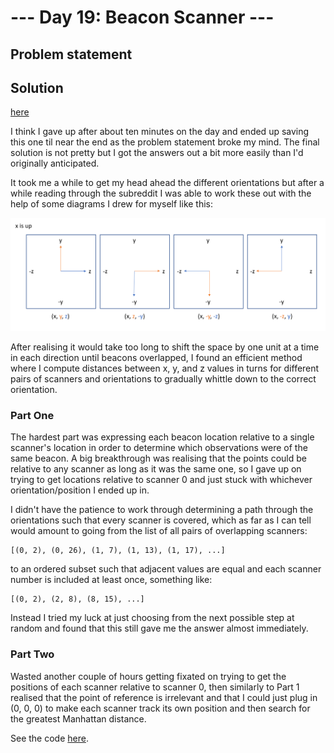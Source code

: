 # --- Day 19: Beacon Scanner ---

## Problem statement

## Solution

[here](https://adventofcode.com/2021/day/19)

I think I gave up after about ten minutes on the day and ended up saving this one til near the end as the problem statement broke my mind. The final solution is not pretty but I got the answers out a bit more easily than I'd originally anticipated.

It took me a while to get my head ahead the different orientations but after a while reading through the subreddit I was able to work these out with the help of some diagrams I drew for myself like this:

<img src="rotations.png"></img>

After realising it would take too long to shift the space by one unit at a time in each direction until beacons overlapped, I found an efficient method where I compute distances between x, y, and z values in turns for different pairs of scanners and orientations to gradually whittle down to the correct orientation.

### Part One

The hardest part was expressing each beacon location relative to a single scanner's location in order to determine which observations were of the same beacon. A big breakthrough was realising that the points could be relative to any scanner as long as it was the same one, so I gave up on trying to get locations relative to scanner 0 and just stuck with whichever orientation/position I ended up in.

I didn't have the patience to work through determining a path through the orientations such that every scanner is covered, which as far as I can tell would amount to going from the list of all pairs of overlapping scanners:

```
[(0, 2), (0, 26), (1, 7), (1, 13), (1, 17), ...]
```

to an ordered subset such that adjacent values are equal and each scanner number is included at least once, something like:

```
[(0, 2), (2, 8), (8, 15), ...]
```

Instead I tried my luck at just choosing from the next possible step at random and found that this still gave me the answer almost immediately.

### Part Two

Wasted another couple of hours getting fixated on trying to get the positions of each scanner relative to scanner 0, then similarly to Part 1 realised that the point of reference is irrelevant and that I could just plug in (0, 0, 0) to make each scanner track its own position and then search for the greatest Manhattan distance.

See the code [here](solution-final.py).
